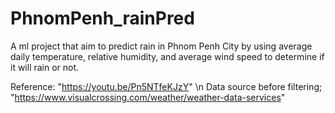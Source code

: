 # PhnomPenh_rainPred
A ml project that aim to predict rain in Phnom Penh City by using  average daily temperature, relative humidity, and average wind speed to determine if it will rain or not.

Reference: "https://youtu.be/Pn5NTfeKJzY" \n
Data source before filtering; "https://www.visualcrossing.com/weather/weather-data-services"
